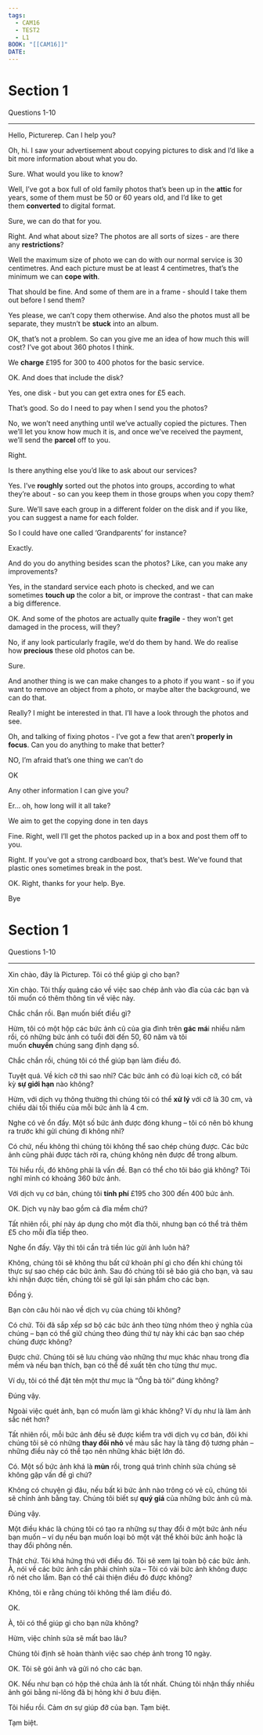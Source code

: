 ```yaml
---
tags:
  - CAM16
  - TEST2
  - L1
BOOK: "[[CAM16]]"
DATE:
---
```


# **Section 1**

Questions 1-10

---

Hello, Picturerep. Can I help you?

Oh, hi. I saw your advertisement about copying pictures to disk and I’d like a bit more information about what you do.

Sure. What would you like to know?

Well, I’ve got a box full of old family photos that’s been up in the **attic** for years, some of them must be 50 or 60 years old, and I’d like to get them **converted** to digital format.

Sure, we can do that for you.

Right. And what about size? The photos are all sorts of sizes - are there any **restrictions**?

Well the maximum size of photo we can do with our normal service is 30 centimetres. And each picture must be at least 4 centimetres, that’s the minimum we can **cope with**.

That should be fine. And some of them are in a frame - should I take them out before I send them?

Yes please, we can’t copy them otherwise. And also the photos must all be separate, they mustn’t be **stuck** into an album.

OK, that’s not a problem. So can you give me an idea of how much this will cost? I’ve got about 360 photos I think.

We **charge** £195 for 300 to 400 photos for the basic service.

OK. And does that include the disk?

Yes, one disk - but you can get extra ones for £5 each.

That’s good. So do I need to pay when I send you the photos?

No, we won’t need anything until we’ve actually copied the pictures. Then we’ll let you know how much it is, and once we’ve received the payment, we’ll send the **parcel** off to you.

Right.

Is there anything else you’d like to ask about our services?

Yes. I’ve **roughly** sorted out the photos into groups, according to what they’re about - so can you keep them in those groups when you copy them?

Sure. We’ll save each group in a different folder on the disk and if you like, you can suggest a name for each folder.

So I could have one called ‘Grandparents’ for instance?

Exactly.

And do you do anything besides scan the photos? Like, can you make any improvements?

Yes, in the standard service each photo is checked, and we can sometimes **touch up** the color a bit, or improve the contrast - that can make a big difference.

OK. And some of the photos are actually quite **fragile** - they won’t get damaged in the process, will they?

No, if any look particularly fragile, we’d do them by hand. We do realise how **precious** these old photos can be.

Sure.

And another thing is we can make changes to a photo if you want - so if you want to remove an object from a photo, or maybe alter the background, we can do that.

Really? I might be interested in that. I’ll have a look through the photos and see.

Oh, and talking of fixing photos - I’ve got a few that aren’t **properly in focus**. Can you do anything to make that better?

NO, I’m afraid that’s one thing we can’t do

OK

Any other information I can give you?

Er... oh, how long will it all take?

We aim to get the copying done in ten days

Fine. Right, well I’ll get the photos packed up in a box and post them off to you.

Right. If you’ve got a strong cardboard box, that’s best. We’ve found that plastic ones sometimes break in the post.

OK. Right, thanks for your help. Bye.

Bye

# **Section 1**

Questions 1-10

---

Xin chào, đây là Picturep. Tôi có thể giúp gì cho bạn?

Xin chào. Tôi thấy quảng cáo về việc sao chép ảnh vào đĩa của các bạn và tôi muốn có thêm thông tin về việc này.

Chắc chắn rồi. Bạn muốn biết điều gì?

Hừm, tôi có một hộp các bức ảnh cũ của gia đình trên **gác má**i nhiều năm rồi, có những bức ảnh có tuổi đời đến 50, 60 năm và tôi muốn **chuyển** chúng sang định dạng số.

Chắc chắn rồi, chúng tôi có thể giúp bạn làm điều đó.

Tuyệt quá. Về kích cỡ thì sao nhỉ? Các bức ảnh có đủ loại kích cỡ, có bất kỳ **sự giới hạn** nào không?

Hừm, với dịch vụ thông thường thì chúng tôi có thể **xử lý** với cỡ là 30 cm, và chiều dài tối thiểu của mỗi bức ảnh là 4 cm.

Nghe có vẻ ổn đấy. Một số bức ảnh được đóng khung – tôi có nên bỏ khung ra trước khi gửi chúng đi không nhỉ?

Có chứ, nếu không thì chúng tôi không thể sao chép chúng được. Các bức ảnh cũng phải được tách rời ra, chúng không nên được để trong album.

Tôi hiểu rồi, đó không phải là vấn đề. Bạn có thể cho tôi báo giá không? Tôi nghĩ mình có khoảng 360 bức ảnh.

Với dịch vụ cơ bản, chúng tôi **tính phí** £195 cho 300 đến 400 bức ảnh.

OK. Dịch vụ này bao gồm cả đĩa mềm chứ?

Tất nhiên rồi, phí này áp dụng cho một đĩa thôi, nhưng bạn có thể trả thêm £5 cho mỗi đĩa tiếp theo.

Nghe ổn đấy. Vậy thì tôi cần trả tiền lúc gửi ảnh luôn hả?

Không, chúng tôi sẽ không thu bất cứ khoản phí gì cho đến khi chúng tôi thực sự sao chép các bức ảnh. Sau đó chúng tôi sẽ báo giá cho bạn, và sau khi nhận được tiền, chúng tôi sẽ gửi lại sản phẩm cho các bạn.

Đồng ý.

Bạn còn câu hỏi nào về dịch vụ của chúng tôi không?

Có chứ. Tôi đã sắp xếp sơ bộ các bức ảnh theo từng nhóm theo ý nghĩa của chúng – bạn có thể giữ chúng theo đúng thứ tự này khi các bạn sao chép chúng được không?

Được chứ. Chúng tôi sẽ lưu chúng vào những thư mục khác nhau trong đĩa mềm và nếu bạn thích, bạn có thể đề xuất tên cho từng thư mục.

Ví dụ, tôi có thể đặt tên một thư mục là “Ông bà tôi” đúng không?

Đúng vậy.

Ngoài việc quét ảnh, bạn có muốn làm gì khác không? Ví dụ như là làm ảnh sắc nét hơn?

Tất nhiên rồi, mỗi bức ảnh đều sẽ được kiểm tra với dịch vụ cơ bản, đôi khi chúng tôi sẽ có những **thay đổi nhỏ** về màu sắc hay là tăng độ tương phản – những điều này có thể tạo nên những khác biệt lớn đó.

Có. Một số bức ảnh khá là **mủn** rồi, trong quá trình chỉnh sửa chúng sẽ không gặp vấn đề gì chứ?

Không có chuyện gì đâu, nếu bất kì bức ảnh nào trông có vẻ cũ, chúng tôi sẽ chỉnh ảnh bằng tay. Chúng tôi biết sự **quý giá** của những bức ảnh cũ mà.

Đúng vậy.

Một điều khác là chúng tôi có tạo ra những sự thay đổi ở một bức ảnh nếu bạn muốn – ví dụ nếu bạn muốn loại bỏ một vật thể khỏi bức ảnh hoặc là thay đổi phông nền.

Thật chứ. Tôi khá hứng thú với điều đó. Tôi sẽ xem lại toàn bộ các bức ảnh. À, nói về các bức ảnh cần phải chỉnh sửa – Tôi có vài bức ảnh không được rõ nét cho lắm. Bạn có thể cải thiện điều đó được không?

Không, tôi e rằng chúng tôi không thể làm điều đó.

OK.

À, tôi có thể giúp gì cho bạn nữa không?

Hừm, việc chỉnh sửa sẽ mất bao lâu?

Chúng tôi định sẽ hoàn thành việc sao chép ảnh trong 10 ngày.

OK. Tôi sẽ gói ảnh và gửi nó cho các bạn.

OK. Nếu như bạn có hộp thẻ chứa ảnh là tốt nhất. Chúng tôi nhận thấy nhiều ảnh gói bằng ni-lông đã bị hỏng khi ở bưu điện.

Tôi hiểu rồi. Cảm ơn sự giúp đỡ của bạn. Tạm biệt.

Tạm biệt.